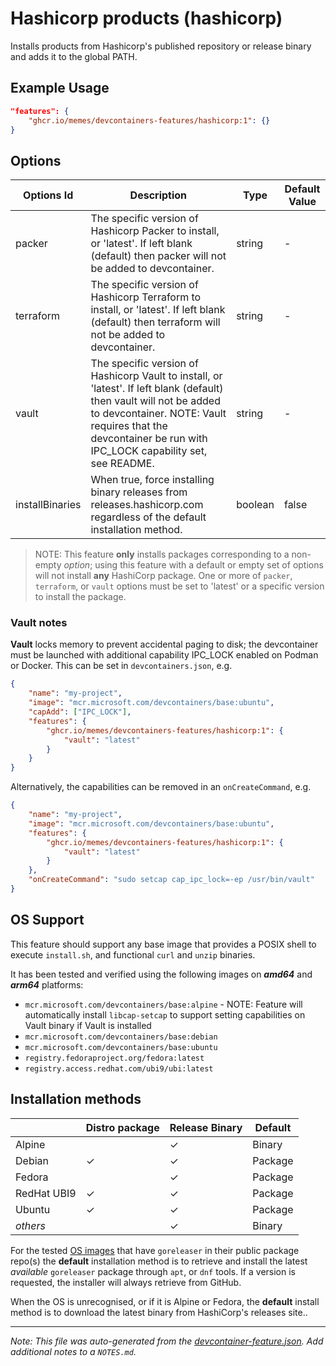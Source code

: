 
# Hashicorp products (hashicorp)

Installs products from Hashicorp's published repository or release binary and adds it to the global PATH.

## Example Usage

```json
"features": {
    "ghcr.io/memes/devcontainers-features/hashicorp:1": {}
}
```

## Options

| Options Id | Description | Type | Default Value |
|-----|-----|-----|-----|
| packer | The specific version of Hashicorp Packer to install, or 'latest'. If left blank (default) then packer will not be added to devcontainer. | string | - |
| terraform | The specific version of Hashicorp Terraform to install, or 'latest'. If left blank (default) then terraform will not be added to devcontainer. | string | - |
| vault | The specific version of Hashicorp Vault to install, or 'latest'. If left blank (default) then vault will not be added to devcontainer. NOTE: Vault requires that the devcontainer be run with IPC_LOCK capability set, see README. | string | - |
| installBinaries | When true, force installing binary releases from releases.hashicorp.com regardless of the default installation method. | boolean | false |

<!-- markdownlint-disable MD041 -->
> NOTE: This feature **only** installs packages corresponding to a non-empty *option*; using this feature with a default
> or empty set of options will not install **any** HashiCorp package. One or more of `packer`, `terraform`, or `vault`
> options must be set to 'latest' or a specific version to install the package.

### Vault notes

**Vault** locks memory to prevent accidental paging to disk; the devcontainer must be launched with additional
capability IPC_LOCK enabled on Podman or Docker. This can be set in `devcontainers.json`, e.g.

```json
{
    "name": "my-project",
    "image": "mcr.microsoft.com/devcontainers/base:ubuntu",
    "capAdd": ["IPC_LOCK"],
    "features": {
        "ghcr.io/memes/devcontainers-features/hashicorp:1": {
            "vault": "latest"
        }
    }
}
```

Alternatively, the capabilities can be removed in an `onCreateCommand`, e.g.

```json
{
    "name": "my-project",
    "image": "mcr.microsoft.com/devcontainers/base:ubuntu",
    "features": {
        "ghcr.io/memes/devcontainers-features/hashicorp:1": {
            "vault": "latest"
        }
    },
    "onCreateCommand": "sudo setcap cap_ipc_lock=-ep /usr/bin/vault"
}
```

## OS Support

This feature should support any base image that provides a POSIX shell to execute `install.sh`, and functional `curl`
and `unzip` binaries.

It has been tested and verified using the following images on ***amd64*** and ***arm64*** platforms:

* `mcr.microsoft.com/devcontainers/base:alpine` - NOTE: Feature will automatically install `libcap-setcap` to support
  setting capabilities on Vault binary if Vault is installed
* `mcr.microsoft.com/devcontainers/base:debian`
* `mcr.microsoft.com/devcontainers/base:ubuntu`
* `registry.fedoraproject.org/fedora:latest`
* `registry.access.redhat.com/ubi9/ubi:latest`

## Installation methods

| |Distro package|Release Binary|Default|
|-|----|--------------|-------|
|Alpine| | &check; | Binary |
|Debian| &check; | &check; | Package |
|Fedora| | &check; | Package |
|RedHat UBI9| &check; | &check; | Package |
|Ubuntu| &check; | &check; | Package |
|*others*| | &check; | Binary |

For the tested [OS images](#os-support) that have `goreleaser` in their public package repo(s) the **default**
installation method is to retrieve and install the latest *available* `goreleaser` package through `apt`, or `dnf`
tools. If a version is requested, the installer will always retrieve from GitHub.

When the OS is unrecognised, or if it is Alpine or Fedora, the **default** install method is to download the latest
binary from HashiCorp's releases site..


---

_Note: This file was auto-generated from the [devcontainer-feature.json](https://github.com/memes/devcontainers-features/blob/main/src/hashicorp/devcontainer-feature.json).  Add additional notes to a `NOTES.md`._
